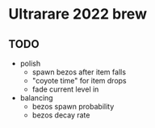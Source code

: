 # Ultrarare 2022 brew


## TODO

* polish
  * spawn bezos after item falls
  * "coyote time" for item drops
  * fade current level in
* balancing
  * bezos spawn probability 
  * bezos decay rate